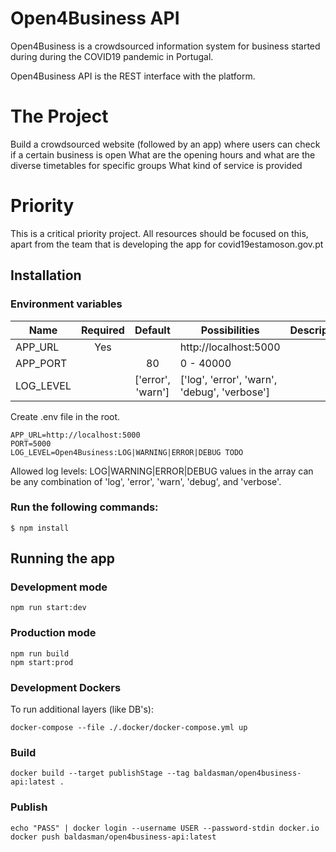 # Open4Business API
Open4Business is a crowdsourced information system for business started during during the COVID19 pandemic in Portugal.

Open4Business API is the REST interface with the platform.

# The Project
Build a crowdsourced website (followed by an app) where users can check if a certain business is open What are the opening hours and what are the diverse timetables for specific groups What kind of service is provided

# Priority
This is a critical priority project. All resources should be focused on this, apart from the team that is developing the app for covid19estamoson.gov.pt


## Installation

### Environment variables

| Name        | Required | Default           | Possibilities                                | Description |
| ----------- | :------: | :---------------: | -------------------------------------------- | ----------- |
| APP_URL     |   Yes    |                   | http://localhost:5000                        |             |
| APP_PORT    |          | 80                | 0 - 40000                                    |             |
| LOG_LEVEL   |          | ['error', 'warn'] | ['log', 'error', 'warn', 'debug', 'verbose'] |             |

Create .env file in the root.
``` 
APP_URL=http://localhost:5000
PORT=5000
LOG_LEVEL=Open4Business:LOG|WARNING|ERROR|DEBUG TODO
```
Allowed log levels: LOG|WARNING|ERROR|DEBUG
values in the array can be any combination of 'log', 'error', 'warn', 'debug', and 'verbose'.

### Run the following commands:

``` 
$ npm install
```

## Running the app
### Development mode

``` 
npm run start:dev
```

### Production mode
``` 
npm run build
npm start:prod
```

### Development Dockers
To run additional layers (like DB's):
``` 
docker-compose --file ./.docker/docker-compose.yml up

```

### Build
```
docker build --target publishStage --tag baldasman/open4business-api:latest .
```

### Publish
```
echo "PASS" | docker login --username USER --password-stdin docker.io
docker push baldasman/open4business-api:latest
```